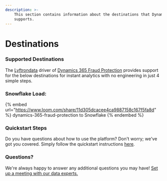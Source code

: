 ```yaml
---
description: >-
    This section contains information about the destinations that Dynamics 365 Fraud Protection
    supports.
---
```


# Destinations

### Supported Destinations

The [Lyftrondata](https://www.lyftrondata.com/) driver of [Dynamics 365 Fraud Protection](https://www.lyftrondata.com/integration/dynamics-365-fraud-protection/) provides support for the below destinations for instant analytics with no engineering in just 4 simple steps.

### Snowflake Load:

{% embed url="https://www.loom.com/share/11d305dcacee4ca9887158c167f5fa8d" %}
dynamics-365-fraud-protection to Snowflake
{% endembed %}

### Quickstart Steps

Do you have questions about how to use the platform? Don't worry; we've got you covered. Simply follow the quickstart instructions [here](../../../quickstart-steps.md).

### Questions? <a href="#questions" id="questions"></a>

We're always happy to answer any additional questions you may have! [Set up a meeting with our data experts.](https://www.lyftrondata.com/book-a-meeting/)
